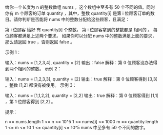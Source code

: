 给你一个长度为 n 的整数数组 nums ，这个数组中至多有 50 个不同的值。同时你有 m 个顾客的订单 quantity ，其中，整数 quantity[i]
是第 i 位顾客订单的数目。请你判断是否能将 nums 中的整数分配给这些顾客，且满足：

第 i 位顾客 恰好 有 quantity[i] 个整数。
第 i 位顾客拿到的整数都是 相同的 。
每位顾客都满足上述两个要求。
如果你可以分配 nums 中的整数满足上面的要求，那么请返回 true ，否则返回 false 。

示例 1：

输入：nums = [1,2,3,4], quantity = [2]
输出：false
解释：第 0 位顾客没办法得到两个相同的整数。
示例 2：

输入：nums = [1,2,3,3], quantity = [2]
输出：true
解释：第 0 位顾客得到 [3,3] 。整数 [1,2] 都没有被使用。
示例 3：

输入：nums = [1,1,2,2], quantity = [2,2]
输出：true
解释：第 0 位顾客得到 [1,1] ，第 1 位顾客得到 [2,2] 。

提示：

n == nums.length
1 <= n <= 10^5
1 <= nums[i] <= 1000
m == quantity.length
1 <= m <= 10
1 <= quantity[i] <= 10^5
nums 中至多有 50 个不同的数字。
